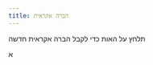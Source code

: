 ```yaml
---
title: הברה אקראית
---
```


תלחץ על האות כדי לקבל הברה אקראית חדשה

<link type="text/css" rel="stylesheet" href="style.css" />
<script src="script.js" defer></script>
<div id="letter" onclick="showRandomLetter()" tabindex="-1">
  א
</div>


